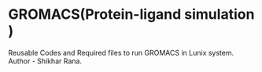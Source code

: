 # GROMACS(Protein-ligand simulation )
Reusable Codes and Required files to run GROMACS in Lunix system.<br> Author - Shikhar Rana.

